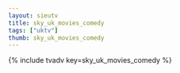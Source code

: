 ```yaml
--- 
layout: sieutv
title: sky_uk_movies_comedy
tags: ["uktv"]
thumb: sky_uk_movies_comedy
---
```

{% include tvadv key=sky_uk_movies_comedy %}
